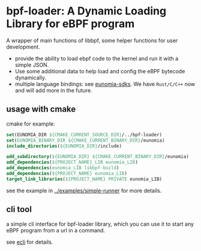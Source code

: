 # bpf-loader: A Dynamic Loading Library for eBPF program

A wrapper of main functions of libbpf, some helper functions for user development.

- provide the ability to load ebpf code to the kernel and run it with a simple JSON.
- Use some additional data to help load and config the eBPF bytecode dynamically.
- multiple language bindings: see [eunomia-sdks](../eunomia-sdks). We have `Rust/C/C++` now and will add more in the future.

## usage with cmake

cmake for example:

```cmake
set(EUNOMIA_DIR ${CMAKE_CURRENT_SOURCE_DIR}/../bpf-loader)
set(EUNOMIA_BINARY_DIR ${CMAKE_CURRENT_BINARY_DIR}/eunomia)
include_directories(${EUNOMIA_DIR}/include)

add_subdirectory(${EUNOMIA_DIR} ${CMAKE_CURRENT_BINARY_DIR}/eunomia)
add_dependencies(${PROJECT_NAME}_LIB eunomia_LIB)
add_dependencies(eunomia_LIB libbpf-build)
add_dependencies(${PROJECT_NAME} eunomia_LIB)
target_link_libraries(${PROJECT_NAME} PRIVATE eunomia_LIB)
```

see the example in [../examples/simple-runner](../examples/simple-runner) for more details.

## cli tool

a simple cli interface for bpf-loader library, which you can use it to start any eBPF program from a url in a command.

see [ecli](../ecli) for details.

